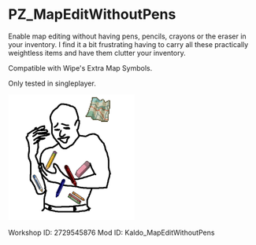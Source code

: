 # PZ_MapEditWithoutPens

Enable map editing without having pens, pencils, crayons or the eraser in your inventory. I find it a bit frustrating having to carry all these practically weightless items and have them clutter your inventory.

Compatible with Wipe's Extra Map Symbols.

Only tested in singleplayer.

![Poster](preview.png)

Workshop ID: 2729545876
Mod ID: Kaldo_MapEditWithoutPens
